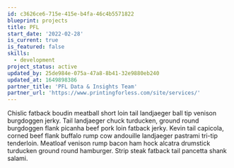 ```yaml
---
id: c3626ce6-715e-415e-b4fa-46c4b5571822
blueprint: projects
title: PFL
start_date: '2022-02-28'
is_current: true
is_featured: false
skills:
  - development
project_status: active
updated_by: 25de984e-075a-47a8-8b41-32e9880eb240
updated_at: 1649898386
partner_title: 'PFL Data & Insights Team'
partner_url: 'https://www.printingforless.com/site/services/'
---
```

Chislic fatback boudin meatball short loin tail landjaeger ball tip venison burgdoggen jerky. Tail landjaeger chuck turducken, ground round burgdoggen flank picanha beef pork loin fatback jerky. Kevin tail capicola, corned beef flank buffalo rump cow andouille landjaeger pastrami tri-tip tenderloin. Meatloaf venison rump bacon ham hock alcatra drumstick turducken ground round hamburger. Strip steak fatback tail pancetta shank salami.